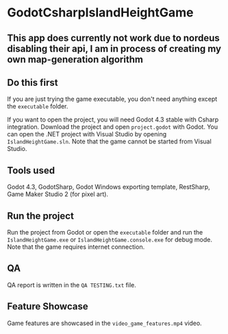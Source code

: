 # GodotCsharpIslandHeightGame

## This app does currently not work due to nordeus disabling their api, I am in process of creating my own map-generation algorithm
 
## Do this first
If you are just trying the game executable, you don't need anything except the `executable` folder.

If you want to open the project, you will need Godot 4.3 stable with Csharp integration.
Download the project and open `project.godot` with Godot.
You can open the .NET project with Visual Studio by opening `IslandHeightGame.sln`. Note that the game cannot be started from Visual Studio.

## Tools used
Godot 4.3, GodotSharp, Godot Windows exporting template, RestSharp, Game Maker Studio 2 (for pixel art).

## Run the project
Run the project from Godot or open the `executable` folder and run the `IslandHeightGame.exe` or `IslandHeightGame.console.exe` for debug mode.
Note that the game requires internet connection.

## QA
QA report is written in the `QA TESTING.txt` file.

## Feature Showcase
Game features are showcased in the `video_game_features.mp4` video.

